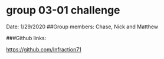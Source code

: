 # group 03-01 challenge 
Date: 1/29/2020
##Group members: Chase, Nick and Matthew

###Github links:

https://github.com/Infraction71
